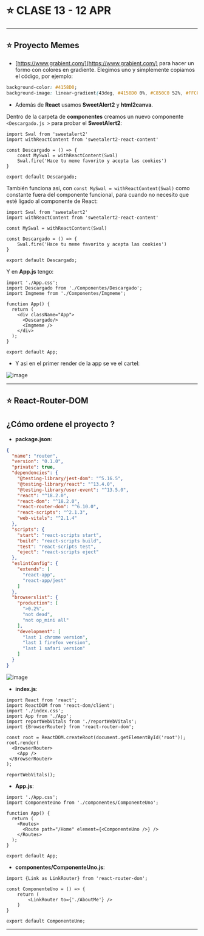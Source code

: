 # :star: CLASE 13 - 12 APR

---

## :star: Proyecto Memes


- [https://www.grabient.com/](https://www.grabient.com/) para hacer un formo con colores en gradiente. Elegimos uno y simplemente copiamos el código, por ejemplo:

```CSS
background-color: #4158D0;
background-image: linear-gradient(43deg, #4158D0 0%, #C850C0 52%, #FFCC70 100%);
```

- Además de **React** usamos **SweetAlert2** y **html2canva**.

Dentro de la carpeta de **componentes** creamos un nuevo componente `<Descargado.js >` para probar el **SweetAlert2**:

```JSX
import Swal from 'sweetalert2'
import withReactContent from 'sweetalert2-react-content'

const Descargado = () => {
    const MySwal = withReactContent(Swal)
    Swal.fire('Hace tu meme favorito y acepta las cookies')
}

export default Descargado;
```

También funciona así, con `const MySwal = withReactContent(Swal)` como constante fuera del componente funcional, para cuando no necesito que esté ligado al componente de React:

```JSX
import Swal from 'sweetalert2'
import withReactContent from 'sweetalert2-react-content'

const MySwal = withReactContent(Swal)

const Descargado = () => {    
    Swal.fire('Hace tu meme favorito y acepta las cookies')
}

export default Descargado;
```

Y en **App.js** tengo:

```JSX
import './App.css';
import Descargado from './Componentes/Descargado';
import Imgmeme from './Componentes/Imgmeme';

function App() {
  return (
    <div className="App">
      <Descargado/>
      <Imgmeme />
    </div>
  );
}

export default App;
```

- Y asi en el primer render de la app se ve el cartel:

![image](https://user-images.githubusercontent.com/72580574/232357121-24fb0f43-2167-4fd6-b31e-f56be0ea6be5.png)



---

## :star: React-Router-DOM


## ¿Cómo ordene el proyecto ?

- **package.json**:

```JSON
{
  "name": "router",
  "version": "0.1.0",
  "private": true,
  "dependencies": {
    "@testing-library/jest-dom": "^5.16.5",
    "@testing-library/react": "^13.4.0",
    "@testing-library/user-event": "^13.5.0",
    "react": "^18.2.0",
    "react-dom": "^18.2.0",
    "react-router-dom": "^6.10.0",
    "react-scripts": "^2.1.3",
    "web-vitals": "^2.1.4"
  },
  "scripts": {
    "start": "react-scripts start",
    "build": "react-scripts build",
    "test": "react-scripts test",
    "eject": "react-scripts eject"
  },
  "eslintConfig": {
    "extends": [
      "react-app",
      "react-app/jest"
    ]
  },
  "browserslist": {
    "production": [
      ">0.2%",
      "not dead",
      "not op_mini all"
    ],
    "development": [
      "last 1 chrome version",
      "last 1 firefox version",
      "last 1 safari version"
    ]
  }
}
```

![image](https://user-images.githubusercontent.com/72580574/232355730-c3823fdc-a92e-42ae-a845-d167efb1b864.png)

- **index.js**:

```JSX
import React from 'react';
import ReactDOM from 'react-dom/client';
import './index.css';
import App from './App';
import reportWebVitals from './reportWebVitals';
import {BrowserRouter} from 'react-router-dom';

const root = ReactDOM.createRoot(document.getElementById('root'));
root.render(
  <BrowserRouter>
    <App />
 </BrowserRouter>
);

reportWebVitals();
```

- **App.js**:

```JSX
import './App.css';
import ComponenteUno from './componentes/ComponenteUno';

function App() {
  return (
    <Routes>
      <Route path="/Home" element={<ComponenteUno />} />
    </Routes>
  );
}

export default App;
```

- **componentes/ComponenteUno.js**: 

```JSX
import {Link as LinkRouter} from 'react-router-dom';

const ComponenteUno = () => {
    return (
        <LinkRouter to={'./AboutMe'} />
    )
}

export default ComponenteUno;
```

---
